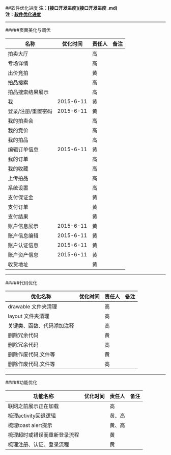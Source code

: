 ##软件优化进度
**注：[接口开发进度](接口开发进度 .md)**   
**注：[软件优化进度](软件优化进度.md)**  

---

#####页面美化与调优

| 名称 | 优化时间 | 责任人 | 备注 | 
|----------|------|------|-----|
| 拍卖大厅 | | 高 | |
| 专场详情 | | 高 | |
| 出价竞拍 | | 黄 | |
| 拍品搜索 | | 高 | |
| 拍品搜索结果展示 | | 高 | |
| 我 | 2015-6-11 | 黄 | |
| 登录/注册/重置密码 | 2015-6-11 | 黄 | |
| 我的拍卖会 | | 高 | |
| 我的竞价 | | 高 | |
| 我的拍品 | | 高 | |
| 编辑订单信息 | 2015-6-11 | 黄 | |
| 我的订单 | | 高 | |
| 我的收藏 | | 高 | |
| 上传拍品 | | 高 | |
| 系统设置 | | 高 | |
| 支付保证金 | | 黄 | |
| 支付订单 | | 黄 | |
| 支付结果 | | 黄 | |
| 账户信息展示 |  2015-6-11 | 黄 | |
| 账户信息编辑 |  2015-6-11 | 黄 | |
| 账户认证信息 |  2015-6-11 | 黄 | |
| 账户资产信息 |  2015-6-11 | 黄 | |
| 收货地址 | | 黄 | |

---
#####代码优化

| 优化名称 | 优化时间 | 责任人 | 备注 | 
|----------|------|------|-----|
| drawable 文件夹清理 | | 高 | |
| layout 文件夹清理 | | 高 | |
| 关键类、函数、代码添加注释 | | 高 | |
| 删除冗余代码 | | 黄 | |
| 删除冗余代码 | | 高 | |
| 删除作废代码,文件等 | | 黄 | |
| 删除作废代码,文件等 | | 高 | |

---
#####功能优化

| 功能名称 | 优化时间 | 责任人 | 备注 | 
|----------|------|------|-----|
| 联网之前展示正在加载 | | 高 | |
| 梳理activity回退逻辑 | | 黄、高 | |
| 梳理toast alert提示 | | 黄、高 | |
| 梳理超时或错误而重新登录流程 | | 黄| |
| 梳理注册、认证、登录流程 | | 黄| |
